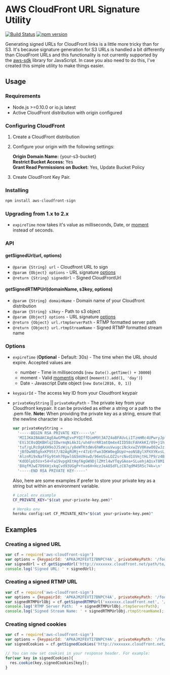 AWS CloudFront URL Signature Utility  
===================
[![Build Status](https://travis-ci.org/jasonsims/aws-cloudfront-sign.svg?branch=master)](https://travis-ci.org/jasonsims/aws-cloudfront-sign)
[![npm version](https://badge.fury.io/js/aws-cloudfront-sign.svg)](http://badge.fury.io/js/aws-cloudfront-sign)

Generating signed URLs for CloudFront links is a little more tricky than for S3. It's because signature generation for S3 URLs is handled a bit differently than CloudFront URLs and this functionality is not currently supported by the [aws-sdk](https://github.com/aws/aws-sdk-js) library for JavaScript. In case you also need to do this, I've created this simple utility to make things easier.

## Usage
### Requirements
* Node.js >=0.10.0 or io.js latest
* Active CloudFront distribution with origin configured

### Configuring CloudFront
1. Create a CloudFront distribution
2. Configure your origin with the following settings:

   **Origin Domain Name:** {your-s3-bucket}  
   **Restrict Bucket Access:** Yes  
   **Grant Read Permissions on Bucket:** Yes, Update Bucket Policy  
3. Create CloudFront Key Pair.

### Installing
```sh
npm install aws-cloudfront-sign
```

### Upgrading from 1.x to 2.x
* `expireTime` now takes it's value as milliseconds, Date, or
 [moment][moment_docs] instead of seconds.

### API
#### getSignedUrl(url, options)
* `@param {String} url` - Cloudfront URL to sign
* `@param {Object} options` - URL signature [options](#options)
* `@return {String} signedUrl` - Signed CloudFrontUrl

#### getSignedRTMPUrl(domainName, s3key, options)
* `@param {String} domainName` - Domain name of your Cloudfront distribution
* `@param {String} s3key` - Path to s3 object
* `@param {Object} options` - URL signature [options](#options)
* `@return {Object} url.rtmpServerPath` - RTMP formatted server path
* `@return {Object} url.rtmpStreamName` - Signed RTMP formatted stream name

### Options
* `expireTime` (**Optional** - Default: 30s) - The time when the URL should
   expire. Accepted values are
   * number - Time in milliseconds (`new Date().getTime() + 30000`)
   * moment - Valid [momentjs][moment_docs] object (`moment().add(1, 'day')`)
   * Date - Javascript Date object (`new Date(2016, 0, 1)`)
* `keypairId` - The access key ID from your Cloudfront keypair
* `privateKeyString` || `privateKeyPath` - The private key from your Cloudfront
   keypair. It can be provided as either a string or a path to the .pem file.
  **Note:** When providing the private key as a string, ensure that the newline
  character is also included.

  ```js
  var privateKeyString =
    '-----BEGIN RSA PRIVATE KEY-----\n'
    'MIIJKAIBAAKCAgEAwGPMqEvxPYQIffDimM9t3A7Z4aBFAUvLiITzmHRc4UPwryJp\n'
    'EVi3C0sQQKBHlq2IOwrmqNiAk31/uh4FnrRR1mtQm4x4IID58cFAhKkKI/09+j1h\n'
    'tuf/gLRcOgAXH9o3J5zWjs/y8eWTKtdWv6hWRxuuVwugciNckxwZVV0KewO02wJz\n'
    'jBfDw9B5ghxKP95t7/B2AgRUMj+r47zErFwo3OKW0egDUpV+eoNSBylXPXXYKvsL\n'
    'AlznRi9xNafFGy9tmh70pwlGG5mVHswD/96eUSuLOZ2srcNvd1UVmjtHL7P9/z4B\n'
    'KdODlpb5Vx+54+Fa19vpgXEtHgfAgGW9DjlZMtl4wYTqyGAoa+SLuehjAQsxT8M1\n'
    'BXqfMJwE7D9XHjxkqCvd93UGgP+Yxe6H+HczJeA05dFLzC87qdM45R5c74k=\n'
    '-----END RSA PRIVATE KEY-----'
  ```
  Also, here are some examples if prefer to store your private key as a string
  but within an environment variable.
  ```sh
  # Local env example
  CF_PRIVATE_KEY="$(cat your-private-key.pem)"

  # Heroku env
  heroku config:set CF_PRIVATE_KEY="$(cat your-private-key.pem)"  
  ```

## Examples
### Creating a signed URL
```js
var cf = require('aws-cloudfront-sign')
var options = {keypairId: 'APKAJM2FEVTI7BNPCY4A', privateKeyPath: '/foo/bar'}
var signedUrl = cf.getSignedUrl('http://xxxxxxx.cloudfront.net/path/to/s3/object', options);
console.log('Signed URL: ' + signedUrl);
```

### Creating a signed RTMP URL
```js
var cf = require('aws-cloudfront-sign')
var options = {keypairId: 'APKAJM2FEVTI7BNPCY4A', privateKeyPath: '/foo/bar'}
var signedRTMPUrlObj = cf.getSignedRTMPUrl('xxxxxxx.cloudfront.net', '/path/to/s3/object', options);
console.log('RTMP Server Path: ' + signedRTMPUrlObj.rtmpServerPath);
console.log('Signed Stream Name: ' + signedRTMPUrlObj.rtmpStreamName);
```

### Creating signed cookies
```js
var cf = require('aws-cloudfront-sign')
var options = {keypairId: 'APKAJM2FEVTI7BNPCY4A', privateKeyPath: '/foo/bar'}
var signedCookies = cf.getSignedCookies('http://xxxxxxx.cloudfront.net/*', options);

// You can now set cookies in your response header. For example:
for(var key in signedCookies){
  res.cookie(key,signedCookies[key]);
}
```


[moment_docs]: http://momentjs.com/docs
